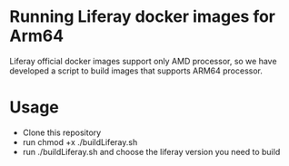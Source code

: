 # Running Liferay docker images for Arm64
Liferay official docker images support only AMD processor, so we have developed a script to build images that supports ARM64 processor.

# Usage
* Clone this repository
* run chmod +x ./buildLiferay.sh
* run ./buildLiferay.sh and choose the liferay version you need to build
